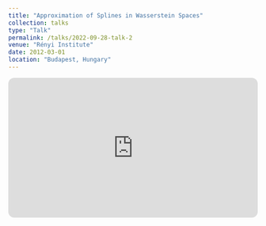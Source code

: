 ```yaml
---
title: "Approximation of Splines in Wasserstein Spaces"
collection: talks
type: "Talk"
permalink: /talks/2022-09-28-talk-2
venue: "Rényi Institute"
date: 2012-03-01
location: "Budapest, Hungary"
---
```


<div style="position:relative;padding-bottom:56.25%;height:0;overflow:hidden;border-radius:12px;">
  <iframe
    src="https://video.renyi.hu/watch-video/495"
    title="Rényi Video Portal"
    frameborder="0"
    allowfullscreen
    style="position:absolute;top:0;left:0;width:100%;height:100%;"
  ></iframe>
</div>




